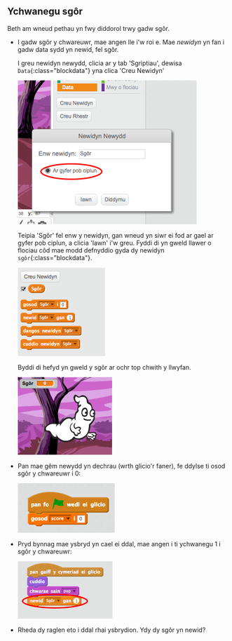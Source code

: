 ## Ychwanegu sgôr 

Beth am wneud pethau yn fwy diddorol trwy gadw sgôr.

+ I gadw sgôr y chwareuwr, mae angen lle i'w roi e. Mae _newidyn_ yn fan i gadw data sydd yn newid, fel sgôr.

	I greu newidyn newydd, clicia ar y tab 'Sgriptiau', dewisa `Data`{:class="blockdata"} yna clica 'Creu Newidyn'

	![screenshot](images/ghost-score.png)

	Teipia 'Sgôr' fel enw y newidyn, gan wneud yn siwr ei fod ar gael ar gyfer pob ciplun, a clicia 'Iawn' i'w greu.  Fyddi di yn gweld llawer o flociau côd mae modd defnyddio gyda dy newidyn `sgôr`{:class="blockdata"}.

	![screenshot](images/ghost-variable.png)

	Byddi di hefyd yn gweld y sgôr ar ochr top chwith y llwyfan.

	![screenshot](images/ghost-stage-score.png)

+ Pan mae gêm newydd yn dechrau (wrth glicio'r faner), fe ddylse ti osod sgôr y chwareuwr i 0:

	![screenshot](images/ghost-score-2.png)
	
+ Pryd bynnag mae ysbryd yn cael ei ddal, mae angen i ti ychwanegu 1 i sgôr y chwareuwr:

	![screenshot](images/ghost-change-score.png)

+ Rheda dy raglen eto i ddal rhai ysbrydion.  Ydy dy sgôr yn newid?
